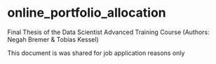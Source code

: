 # online_portfolio_allocation
Final Thesis of the Data Scientist Advanced Training Course (Authors: Negah Bremer &amp; Tobias Kessel)

This document is was shared for job application reasons only
